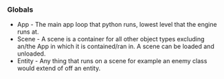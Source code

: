 ### Globals
- App - The main app loop that python runs, lowest level that the engine runs at. 
- Scene - A scene is a container for all other object types excluding an/the App in which it is    contained/ran in. A scene can be loaded and unloaded.
- Entity - Any thing that runs on a scene for example an enemy class would extend of off an entity. 


